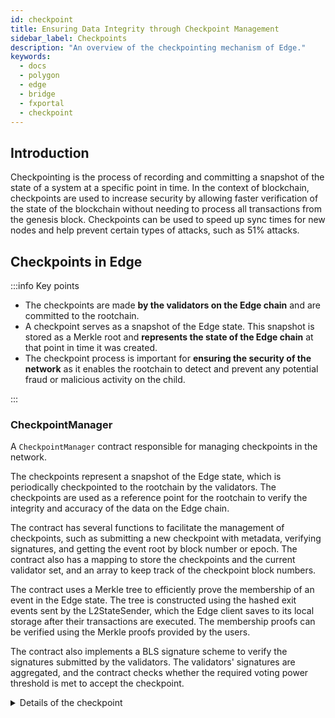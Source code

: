 ```yaml
---
id: checkpoint
title: Ensuring Data Integrity through Checkpoint Management
sidebar_label: Checkpoints
description: "An overview of the checkpointing mechanism of Edge."
keywords:
  - docs
  - polygon
  - edge
  - bridge
  - fxportal
  - checkpoint
---
```


## Introduction

Checkpointing is the process of recording and committing a snapshot of the state of a system at a specific point in time. In the context of blockchain, checkpoints are used to increase security by allowing faster verification of the state of the blockchain without needing to process all transactions from the genesis block. Checkpoints can be used to speed up sync times for new nodes and help prevent certain types of attacks, such as 51% attacks.

## Checkpoints in Edge

:::info Key points

- The checkpoints are made **by the validators on the Edge chain** and are committed to the rootchain.
- A checkpoint serves as a snapshot of the Edge state. This snapshot is stored as a Merkle root and **represents the state of the Edge chain** at that point in time it was created.
- The checkpoint process is important for **ensuring the security of the network** as it enables the rootchain to detect and prevent any potential fraud or malicious activity on the child.

:::

### CheckpointManager

A `CheckpointManager` contract responsible for managing checkpoints in the network.

The checkpoints represent a snapshot of the Edge state, which is periodically checkpointed to the rootchain by the validators. The checkpoints are used as a reference point for the rootchain to verify the integrity and accuracy of the data on the Edge chain.

The contract has several functions to facilitate the management of checkpoints, such as submitting a new checkpoint with metadata, verifying signatures, and getting the event root by block number or epoch. The contract also has a mapping to store the checkpoints and the current validator set, and an array to keep track of the checkpoint block numbers.

The contract uses a Merkle tree to efficiently prove the membership of an event in the Edge state. The tree is constructed using the hashed exit events sent by the L2StateSender, which the Edge client saves to its local storage after their transactions are executed. The membership proofs can be verified using the Merkle proofs provided by the users.

The contract also implements a BLS signature scheme to verify the signatures submitted by the validators. The validators' signatures are aggregated, and the contract checks whether the required voting power threshold is met to accept the checkpoint.

<details>
<summary>Details of the checkpoint</summary>

To elaborate, the root of the Merkle tree is a hash value that represents a specific subset of the Edge state at a specific point in time. This state includes only the exit events sent by the L2StateSender contract. When a user wants to exit the L2 chain (transfer their tokens from L2 to L1), their exit transaction is included in this Merkle tree.

When a checkpoint is made, the root of the Merkle tree is included as part of the checkpoint, along with other metadata. This checkpoint is then sent to the rootchain where it is verified and stored by the validators.

Later, when a user wants to verify a particular exit event on the Edge chain, they can provide a Merkle proof, which is a cryptographic proof that demonstrates the inclusion of a particular exit event in the Merkle tree. The Merkle proof can be verified by the rootchain using the root of the Merkle tree, which was included in the checkpoint.

In short, the root of the Merkle tree is a compact representation of the exit events on the Edge chain at a specific point in time, which is included in checkpoints and used for verification purposes.

</details>
